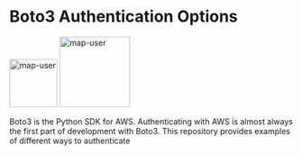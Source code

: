 # Boto3 Authentication Options

<img width="85" alt="map-user" src="https://img.shields.io/badge/views-170-green"> <img width="125" alt="map-user" src="https://img.shields.io/badge/unique visits-043-green">

Boto3 is the Python SDK for AWS. Authenticating with AWS is almost always the first part of development with Boto3. This repository provides examples of different ways to authenticate
